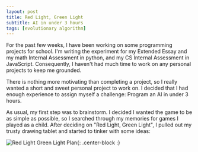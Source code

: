 ```yaml
---
layout: post
title: Red Light, Green Light
subtitle: AI in under 3 hours
tags: [evolutionary algorithm]
---
```


For the past few weeks, I have been working on some programming projects for school. I'm writing the experiment for my Extended Essay and my math Internal Assessment in python, and my CS Internal Assessment in JavaScript. Consequently, I haven't had much time to work on any personal projects to keep me grounded. 

There is nothing more motivating than completing a project, so I really wanted a short and sweet personal project to work on. I decided that I had enough experience to assign myself a challenge: Program an AI in under 3 hours.

As usual, my first step was to brainstorm. I decided I wanted the game to be as simple as possible, so I searched through my memories for games I played as a child. After deciding on "Red Light, Green Light", I pulled out my trusty drawing tablet and started to tinker with some ideas:

![Red Light Green Light Plan](/img/TrafficLight/plan.png){: .center-block :}